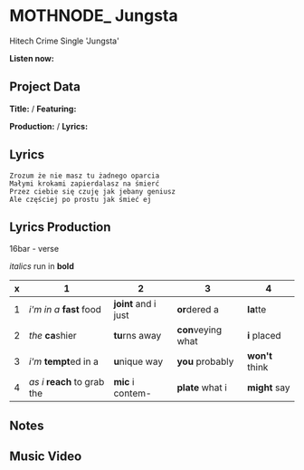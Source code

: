 # MOTHNODE_ Jungsta
Hitech Crime Single 'Jungsta'

**Listen now:**

## Project Data

**Title:** / **Featuring:** 

**Production:**  / **Lyrics:** 

## Lyrics

```
Zrozum że nie masz tu żadnego oparcia
Małymi krokami zapierdalasz na śmierć
Przez ciebie się czuję jak jebany geniusz
Ale częściej po prostu jak śmieć ej

```

## Lyrics Production

16bar - verse

*italics* run in
**bold**

| x | 1 | 2 | 3 | 4 |
|---|---|---|---|---|
| 1 | *i'm in a* **fast** food | **joint** and i just  | **or**dered a  | **la**tte  |
| 2 | *the* **ca**shier | **tu**rns away  |  **con**veying what |  **i** placed |
| 3 | *i'm* **tempt**ed in a | **u**nique way  |  **you** probably |  **won't** think |
| 4 | *as i* **reach** to grab the |  **mic** i contem-  | **plate** what i | **might** say |

## Notes

## Music Video


